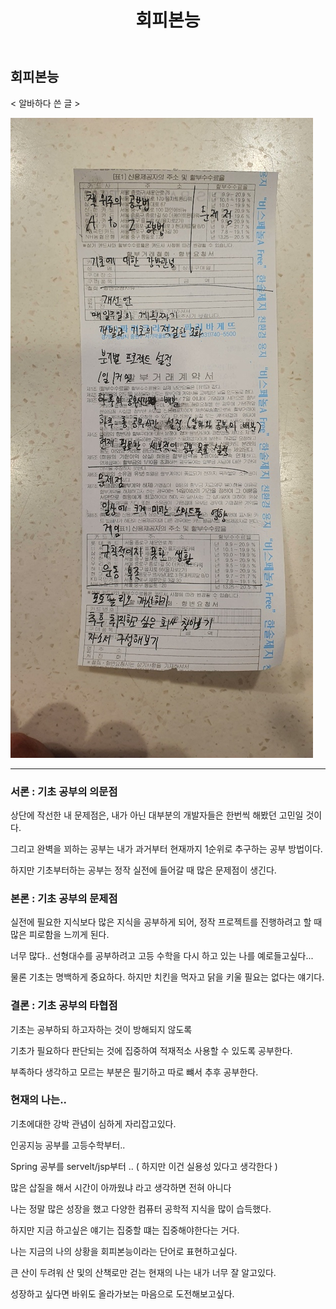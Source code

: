 ﻿---
layout: post
title: "회피본능"
categories: "끄적임"
tags: [삶을 살아가는 태도]
---

## 회피본능

< 알바하다 쓴 글 >

![](https://raw.githubusercontent.com/maizer2/gitblog_img/master/img/끄적임/2022-01-11-회피본능/나를-뒤돌아본다.jpg)

---

### 서론 : 기초 공부의 의문점

상단에 작선한 내 문제점은, 내가 아닌 대부분의 개발자들은 한번씩 해봤던 고민일 것이다.

그리고 완벽을 꾀하는 공부는 내가 과거부터 현재까지 1순위로 추구하는 공부 방법이다.

하지만 기초부터하는 공부는 정작 실전에 들어갈 때 많은 문제점이 생긴다.

### 본론 : 기초 공부의 문제점

실전에 필요한 지식보다 많은 지식을 공부하게 되어, 정작 프로젝트를 진행하려고 할 때 많은 피로함을 느끼게 된다.

너무 많다.. 선형대수를 공부하려고 고등 수학을 다시 하고 있는 나를 예로들고싶다...

물론 기초는 명백하게 중요하다. 하지만 치킨을 먹자고 닭을 키울 필요는 없다는 얘기다.

### 결론 : 기초 공부의 타협점

기초는 공부하되 하고자하는 것이 방해되지 않도록

기초가 필요하다 판단되는 것에 집중하여 적재적소 사용할 수 있도록 공부한다.

부족하다 생각하고 모르는 부분은 필기하고 따로 뺴서 추후 공부한다.

### 현재의 나는..

기초에대한 강박 관념이 심하게 자리잡고있다.

인공지능 공부를 고등수학부터..

Spring 공부를 servelt/jsp부터 .. ( 하지만 이건 실용성 있다고 생각한다 )

많은 삽질을 해서 시간이 아까웠냐 라고 생각하면 전혀 아니다

나는 정말 많은 성장을 했고 다양한 컴퓨터 공학적 지식을 많이 습득했다.

하지만 지금 하고싶은 얘기는 집중할 떄는 집중해야한다는 거다.

나는 지금의 나의 상황을 회피본능이라는 단어로 표현하고싶다.

큰 산이 두려워 산 및의 산책로만 걷는 현재의 나는 내가 너무 잘 알고있다.

성장하고 싶다면 바위도 올라가보는 마음으로 도전해보고싶다.
